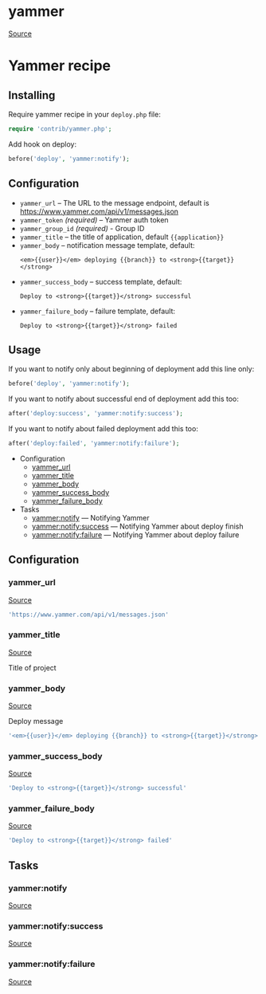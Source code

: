 <!-- DO NOT EDIT THIS FILE! -->
<!-- Instead edit contrib/yammer.php -->
<!-- Then run bin/docgen -->

# yammer

[Source](/contrib/yammer.php)


# Yammer recipe

## Installing

Require yammer recipe in your `deploy.php` file:

```php
require 'contrib/yammer.php';
```

Add hook on deploy:

```php
before('deploy', 'yammer:notify');
```

## Configuration

- `yammer_url` – The URL to the message endpoint, default is https://www.yammer.com/api/v1/messages.json
- `yammer_token` *(required)* – Yammer auth token
- `yammer_group_id` *(required)* - Group ID
- `yammer_title` – the title of application, default `{{application}}`
- `yammer_body` – notification message template, default:
  ```
  <em>{{user}}</em> deploying {{branch}} to <strong>{{target}}</strong>
  ```
- `yammer_success_body` – success template, default:
  ```
  Deploy to <strong>{{target}}</strong> successful
  ```
- `yammer_failure_body` – failure template, default:
  ```
  Deploy to <strong>{{target}}</strong> failed
  ```

## Usage

If you want to notify only about beginning of deployment add this line only:

```php
before('deploy', 'yammer:notify');
```

If you want to notify about successful end of deployment add this too:

```php
after('deploy:success', 'yammer:notify:success');
```

If you want to notify about failed deployment add this too:

```php
after('deploy:failed', 'yammer:notify:failure');
```



* Configuration
  * [yammer_url](#yammer_url)
  * [yammer_title](#yammer_title)
  * [yammer_body](#yammer_body)
  * [yammer_success_body](#yammer_success_body)
  * [yammer_failure_body](#yammer_failure_body)
* Tasks
  * [yammer:notify](#yammernotify) — Notifying Yammer
  * [yammer:notify:success](#yammernotifysuccess) — Notifying Yammer about deploy finish
  * [yammer:notify:failure](#yammernotifyfailure) — Notifying Yammer about deploy failure

## Configuration
### yammer_url
[Source](https://github.com/deployphp/deployer/search?q=%22yammer_url%22+in%3Afile+language%3Aphp+path%3Acontrib+filename%3Ayammer.php)



```php title="Default value"
'https://www.yammer.com/api/v1/messages.json'
```


### yammer_title
[Source](https://github.com/deployphp/deployer/search?q=%22yammer_title%22+in%3Afile+language%3Aphp+path%3Acontrib+filename%3Ayammer.php)

Title of project



### yammer_body
[Source](https://github.com/deployphp/deployer/search?q=%22yammer_body%22+in%3Afile+language%3Aphp+path%3Acontrib+filename%3Ayammer.php)

Deploy message

```php title="Default value"
'<em>{{user}}</em> deploying {{branch}} to <strong>{{target}}</strong>'
```


### yammer_success_body
[Source](https://github.com/deployphp/deployer/search?q=%22yammer_success_body%22+in%3Afile+language%3Aphp+path%3Acontrib+filename%3Ayammer.php)



```php title="Default value"
'Deploy to <strong>{{target}}</strong> successful'
```


### yammer_failure_body
[Source](https://github.com/deployphp/deployer/search?q=%22yammer_failure_body%22+in%3Afile+language%3Aphp+path%3Acontrib+filename%3Ayammer.php)



```php title="Default value"
'Deploy to <strong>{{target}}</strong> failed'
```



## Tasks
### yammer:notify
[Source](https://github.com/deployphp/deployer/search?q=%22yammer%3Anotify%22+in%3Afile+language%3Aphp+path%3Acontrib+filename%3Ayammer.php)




### yammer:notify:success
[Source](https://github.com/deployphp/deployer/search?q=%22yammer%3Anotify%3Asuccess%22+in%3Afile+language%3Aphp+path%3Acontrib+filename%3Ayammer.php)




### yammer:notify:failure
[Source](https://github.com/deployphp/deployer/search?q=%22yammer%3Anotify%3Afailure%22+in%3Afile+language%3Aphp+path%3Acontrib+filename%3Ayammer.php)




